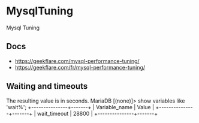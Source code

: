 # MysqlTuning
Mysql Tuning


## Docs
- https://geekflare.com/mysql-performance-tuning/
- https://geekflare.com/fr/mysql-performance-tuning/



## Waiting and timeouts

The resulting value is in seconds.
MariaDB [(none)]> show variables like 'wait%';
+---------------+-------+
| Variable_name | Value |
+---------------+-------+
| wait_timeout  | 28800 |
+---------------+-------+
